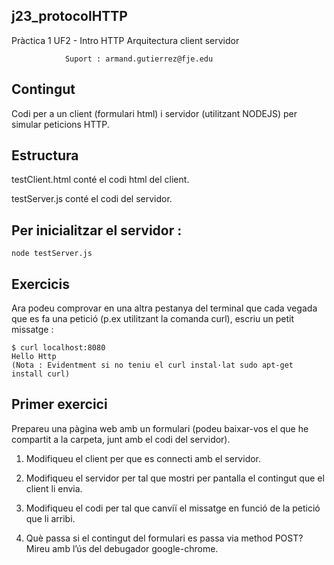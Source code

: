 ## j23_protocolHTTP

                                                   
Pràctica 1 UF2 - Intro HTTP Arquitectura client servidor     
                                                   
                Suport : armand.gutierrez@fje.edu  

## Contingut
Codi per a un client (formulari html) i servidor (utilitzant NODEJS) per simular peticions HTTP.

## Estructura
testClient.html conté el codi html del client.

testServer.js conté el codi del servidor.

## Per inicialitzar el servidor :
	node testServer.js

## Exercicis
Ara podeu comprovar en una altra pestanya del terminal que cada vegada que es fa una petició (p.ex utilitzant la comanda curl), escriu un petit missatge :

	$ curl localhost:8080
	Hello Http
	(Nota : Evidentment si no teniu el curl instal·lat sudo apt-get install curl)

## Primer exercici
Prepareu una pàgina web amb un formulari (podeu baixar-vos el que he compartit a la carpeta, junt amb el codi del servidor).

1) Modifiqueu el client per que es connecti amb el servidor.

2) Modifiqueu el servidor per tal que mostri per pantalla el contingut que el client li envia.

3) Modifiqueu el codi per tal que canviï el missatge en funció de la petició que li arribi.

4) Què passa si el contingut del formulari es passa via method POST? Mireu amb l’ús del debugador google-chrome.


